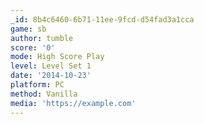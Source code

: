 ```yaml
---
_id: 8b4c6460-6b71-11ee-9fcd-d54fad3a1cca
game: sb
author: tumble
score: '0'
mode: High Score Play
level: Level Set 1
date: '2014-10-23'
platform: PC
method: Vanilla
media: 'https://example.com'
---
```


